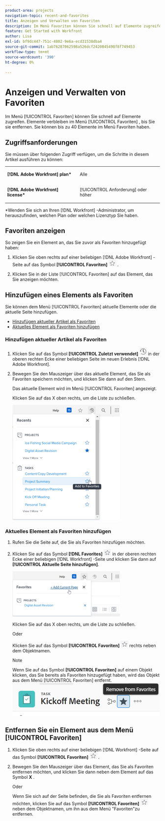 ```yaml
---
product-area: projects
navigation-topic: recent-and-favorites
title: Anzeigen und Verwalten von Favoriten
description: Im Menü Favoriten können Sie schnell auf Elemente zugreifen. Elemente bleiben im Menü "Favoriten"erhalten, bis Sie sie entfernen. Sie können bis zu 40 Elemente im Menü Favoriten haben.
feature: Get Started with Workfront
author: Lisa
exl-id: bf9dc447-751c-4802-9e6a-ecd31538dba4
source-git-commit: 1ab76287062598a526dcf2420845498f8f749453
workflow-type: tm+mt
source-wordcount: '390'
ht-degree: 0%

---
```


# Anzeigen und Verwalten von Favoriten

Im Menü [!UICONTROL Favoriten] können Sie schnell auf Elemente zugreifen. Elemente verbleiben im Menü [!UICONTROL Favoriten] , bis Sie sie entfernen. Sie können bis zu 40 Elemente im Menü Favoriten haben.

## Zugriffsanforderungen

Sie müssen über folgenden Zugriff verfügen, um die Schritte in diesem Artikel ausführen zu können:

<table style="table-layout:auto"> 
 <col> 
 </col> 
 <col> 
 </col> 
 <tbody> 
  <tr> 
   <td role="rowheader"><strong>[!DNL Adobe Workfront] plan*</strong></td> 
   <td> <p>Alle</p> </td> 
  </tr> 
  <tr> 
   <td role="rowheader"><strong>[!DNL Adobe Workfront] license*</strong></td> 
   <td> <p>[!UICONTROL Anforderung] oder höher</p> </td> 
  </tr> 
 </tbody> 
</table>

&#42;Wenden Sie sich an Ihren [!DNL Workfront] -Administrator, um herauszufinden, welchen Plan oder welchen Lizenztyp Sie haben.

## Favoriten anzeigen

So zeigen Sie ein Element an, das Sie zuvor als Favoriten hinzugefügt haben:

1. Klicken Sie oben rechts auf einer beliebigen [!DNL Adobe Workfront] -Seite auf das Symbol **[!UICONTROL Favoriten]** ![](assets/favorites-icon.png) .

1. Klicken Sie in der Liste [!UICONTROL Favoriten] auf das Element, das Sie anzeigen möchten.

## Hinzufügen eines Elements als Favoriten

Sie können dem Menü [!UICONTROL Favoriten] aktuelle Elemente oder die aktuelle Seite hinzufügen.

* [Hinzufügen aktueller Artikel als Favoriten](#add-recent-items-as-a-favorite)
* [Aktuelles Element als Favoriten hinzufügen](#add-the-current-item-as-a-favorite)

### Hinzufügen aktueller Artikel als Favoriten

1. Klicken Sie auf das Symbol **[!UICONTROL Zuletzt verwendet]** ![[!UICONTROL Zuletzt verwendet]](assets/recents-icon-40x43.png) in der oberen rechten Ecke einer beliebigen Seite im neuen Erlebnis [!DNL Adobe Workfront].
1. Bewegen Sie den Mauszeiger über das aktuelle Element, das Sie als Favoriten speichern möchten, und klicken Sie dann auf den Stern.

   Das aktuelle Element wird im Menü [!UICONTROL Favoriten] angezeigt.

   Klicken Sie auf das X oben rechts, um die Liste zu schließen.

   ![Zuletzt verwendetes Element favorisieren](assets/favorite-recent-item-2022-350x375.png)

### Aktuelles Element als Favoriten hinzufügen

1. Rufen Sie die Seite auf, die Sie als Favoriten hinzufügen möchten.
1. Klicken Sie auf das Symbol **[!DNL Favorites]** ![](assets/favorites-icon.png) in der oberen rechten Ecke einer beliebigen [!DNL Workfront] -Seite und klicken Sie dann auf **[!UICONTROL Aktuelle Seite hinzufügen]**.

   ![Aktuelle Seite zu Favoriten hinzufügen](assets/add-current-page-favorite-2022-350x147.png)

   Klicken Sie auf das X oben rechts, um die Liste zu schließen.

   Oder

   Klicken Sie auf das Symbol **[!UICONTROL Favoriten]** ![](assets/favorites-icon.png) rechts neben dem Objektnamen.

   >[!NOTE]
   >
   >Wenn Sie auf das Symbol **[!UICONTROL Favoriten]** auf einem Objekt klicken, das Sie bereits als Favoriten hinzugefügt haben, wird das Objekt aus dem Menü [!UICONTROL Favoriten] entfernt.\
   >![](assets/nwe-remove-from-favorites-350x52.png)

## Entfernen Sie ein Element aus dem Menü [!UICONTROL Favoriten]

1. Klicken Sie oben rechts auf einer beliebigen [!DNL Workfront] -Seite auf das Symbol **[!UICONTROL Favoriten]** ![](assets/favorites-icon.png) .

1. Bewegen Sie den Mauszeiger über das Element, das Sie als Favoriten entfernen möchten, und klicken Sie dann neben dem Element auf das Symbol **X** .

   Oder

   Wenn Sie sich auf der Seite befinden, die Sie als Favoriten entfernen möchten, klicken Sie auf das Symbol **[!UICONTROL Favoriten]** ![](assets/favorites-icon.png) neben dem Objektnamen, um ihn aus dem Menü &quot;Favoriten&quot;zu entfernen.

